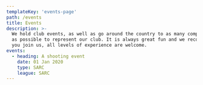 ```yaml
---
templateKey: 'events-page'
path: /events
title: Events
description: >-
  We hold club events, as well as go around the country to as many competions
  as possible to represent our club. It is always great fun and we recommend
  you join us, all levels of experience are welcome.
events:
  - heading: A shooting event
    date: 01 Jan 2020
    type: SARC
    league: SARC
---
```


